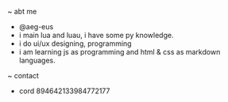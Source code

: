 ~ abt me
- @aeg-eus
- i main lua and luau, i have some py knowledge.
- i do ui/ux designing, programming
- i am learning js as programming and html & css as markdown languages.

~ contact
- cord 894642133984772177
